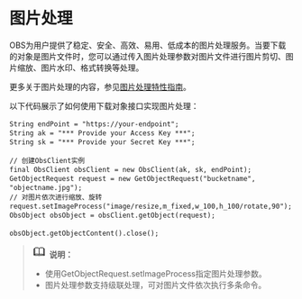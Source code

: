 # 图片处理<a name="ZH-CN_TOPIC_0142815461"></a>

OBS为用户提供了稳定、安全、高效、易用、低成本的图片处理服务。当要下载的对象是图片文件时，您可以通过传入图片处理参数对图片文件进行图片剪切、图片缩放、图片水印、格式转换等处理。

更多关于图片处理的内容，参见[图片处理特性指南](http://support.huaweicloud.com/fg-obs/obs_01_0001.html)。

以下代码展示了如何使用下载对象接口实现图片处理：

```
String endPoint = "https://your-endpoint";
String ak = "*** Provide your Access Key ***";
String sk = "*** Provide your Secret Key ***";

// 创建ObsClient实例
final ObsClient obsClient = new ObsClient(ak, sk, endPoint);
GetObjectRequest request = new GetObjectRequest("bucketname", "objectname.jpg");
// 对图片依次进行缩放、旋转
request.setImageProcess("image/resize,m_fixed,w_100,h_100/rotate,90");
ObsObject obsObject = obsClient.getObject(request);

obsObject.getObjectContent().close();
```

>![](public_sys-resources/icon-note.gif) **说明：**   
>-   使用GetObjectRequest.setImageProcess指定图片处理参数。  
>-   图片处理参数支持级联处理，可对图片文件依次执行多条命令。  


